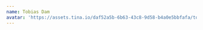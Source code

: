 ```yaml
---
name: Tobias Dam
avatar: 'https://assets.tina.io/daf52a5b-6b63-43c8-9d58-b4a0e5bbfafa/tobias-dam.jpeg'
---
```




